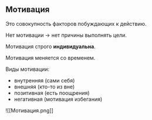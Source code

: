 ## Мотивация

Это совокупность факторов побуждающих к действию.

Нет мотивации $\to$ нет причины выполнять цели.

Мотивация строго **индивидуальна**.

Мотивация меняется со временем.

Виды мотивации:
- внутренняя (сами себя)
- внешняя (кто-то из вне)
- позитивная (есть поощрения)
- негативная (мотивация избегания)

![[Мотивация.png]]